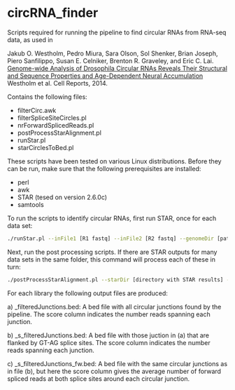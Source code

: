 circRNA_finder
==============

Scripts required for running the pipeline to find circular RNAs from RNA-seq data, as used in

Jakub O. Westholm, Pedro Miura, Sara Olson, Sol Shenker, Brian Joseph, Piero Sanfilippo, Susan E. Celniker, Brenton R. Graveley, and Eric C. Lai. [Genome-wide Analysis of Drosophila Circular RNAs Reveals Their Structural and Sequence Properties and Age-Dependent Neural Accumulation](https://www.cell.com/cell-reports/abstract/S2211-1247(14)00931-0) Westholm et al. Cell Reports, 2014.

Contains the following files:
- filterCirc.awk
- filterSpliceSiteCircles.pl
- nrForwardSplicedReads.pl
- postProcessStarAlignment.pl
- runStar.pl
- starCirclesToBed.pl


These scripts have been tested on various Linux distributions. Before they can be run, make sure that the following prerequisites are installed:
 - perl
 - awk
 - STAR (tesed on version 2.6.0c)
 - samtools


To run the scripts to identify circular RNAs, first run STAR, once for each data set:

```bash
./runStar.pl --inFile1 [R1 fastq] --inFile2 [R2 fastq] --genomeDir [path to STAR genome] --outPrefix [output directory and prefix]
```



Next, run the post processing scripts. If there are STAR outputs for many data sets in the same folder, this command will process each of these in turn:

```bash
./postProcessStarAlignment.pl --starDir [directory with STAR results] --minLen [minimum length of circular RNAs] --outDir [output directory]
```

For each library the following output files are produced:

a) <lib name>_filteredJunctions.bed: A bed file with all circular junctions found by the pipeline. The score column indicates the  number reads spanning each junction.

b) <lib name>_s_filteredJunctions.bed: A bed file with those juction in (a) that are flanked by GT-AG splice sites. The score column indicates the  number reads spanning each junction.

c) <lib name>_s_filteredJunctions_fw.bed: A bed file with the same circular junctions as in file (b), but here the score column gives the average number of forward spliced reads at both splice sites around each circular junction.
